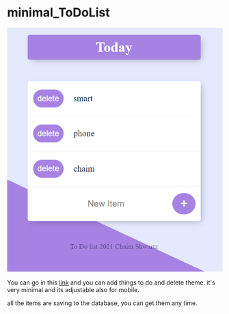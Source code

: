 # minimal_ToDoList

![](https://github.com/chaim-shwartz/minimal_ToDoList/blob/master/Screenshot%20(82).png)

You can go in this [link](https://glacial-falls-95478.herokuapp.com/YourName) and you can add things to do and delete theme.
it's very minimal and its adjustable also for mobile.

all the items are saving to the database, you can get them any time.
